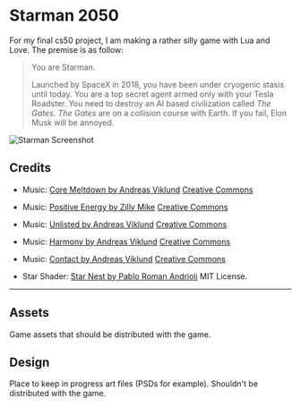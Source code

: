 # Starman 2050

For my final cs50 project, I am making a rather silly game with Lua and Love. The premise is as follow:

> You are Starman. 
>
> Launched by SpaceX in 2018, you have been under cryogenic stasis until today. You are a top secret agent armed only with your Tesla Roadster. You need to destroy an AI based civilization called _The Gates_. _The Gates_ are on a collision course with Earth. If you fail, Elon Musk will be annoyed.
>

![Starman Screenshot](starman.png)


## Credits

* Music: [Core Meltdown by Andreas Viklund](https://modarchive.org/index.php?request=view_by_moduleid&query=134831) [Creative Commons](https://creativecommons.org/licenses/by/3.0/)

* Music: [Positive Energy by Zilly Mike](https://modarchive.org/index.php?request=view_by_moduleid&query=56082) [Creative Commons](https://creativecommons.org/licenses/by/3.0/)

* Music: [Unlisted by Andreas Viklund](https://modarchive.org/index.php?request=view_by_moduleid&query=59004) [Creative Commons](https://creativecommons.org/licenses/by/3.0/)

* Music: [Harmony by Andreas Viklund](https://modarchive.org/index.php?request=view_by_moduleid&query=157256) [Creative Commons](https://creativecommons.org/licenses/by/3.0/)

* Music: [Contact by Andreas Viklund](https://modarchive.org/index.php?request=view_by_moduleid&query=157241) [Creative Commons](https://creativecommons.org/licenses/by/3.0/)



* Star Shader: [Star Nest by Pablo Roman Andrioli](https://www.shadertoy.com/view/XlfGRj) MIT License.

---


## Assets

Game assets that should be distributed with the game.

## Design

Place to keep in progress art files (PSDs for example). Shouldn't be distributed with the game.
